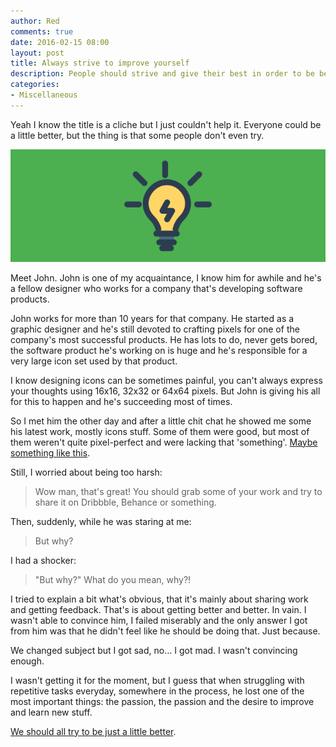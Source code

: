 ```yaml
---
author: Red
comments: true
date: 2016-02-15 08:00
layout: post
title: Always strive to improve yourself
description: People should strive and give their best in order to be better at what they're doing.
categories:
- Miscellaneous
---
```


Yeah I know the title is a cliche but I just couldn't help it. Everyone could be a little better, but the thing is that some people don't even try.

![Getting better](/dist/uploads/2016/02/getting-better.png)

<!-- more -->

Meet John. John is one of my acquaintance, I know him for awhile and he's a fellow designer who works for a company that's developing software products.

John works for more than 10 years for that company. He started as a graphic designer and he's still devoted to crafting pixels for one of the company's most successful products. He has lots to do, never gets bored, the software product he's working on is huge and he's responsible for a very large icon set used by that product.

I know designing icons can be sometimes painful, you can't always express your thoughts using 16x16, 32x32 or 64x64 pixels. But John is giving his all for this to happen and he's succeeding most of times.

So I met him the other day and after a little chit chat he showed me some his latest work, mostly icons stuff. Some of them were good, but most of them weren't quite pixel-perfect and were lacking that 'something'. [Maybe something like this](https://dribbble.com/search?q=icon+set&s=popular).

Still, I worried about being too harsh:

> Wow man, that's great! You should grab some of your work and try to share it on Dribbble, Behance or something.

Then, suddenly, while he was staring at me:

> But why?

I had a shocker:

> "But why?" What do you mean, why?!

I tried to explain a bit what's obvious, that it's mainly about sharing work and getting feedback. That's is about getting better and better. In vain. I wasn't able to convince him, I failed miserably and the only answer I got from him was that he didn't feel like he should be doing that. Just because.

We changed subject but I got sad, no... I got mad. I wasn't convincing enough.

I wasn't getting it for the moment, but I guess that when struggling with repetitive tasks everyday, somewhere in the process, he lost one of the most important things: the passion, the passion and the desire to improve and learn new stuff.

[We should all try to be just a little better](/becoming-a-better-developer).